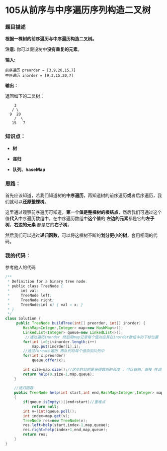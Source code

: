 # 105从前序与中序遍历序列构造二叉树

### 题目描述

**根据一棵树的前序遍历与中序遍历构造二叉树。**

**注意:**
 你可以假设树中**没有重复的元素**。 

**输入:**  

```
前序遍历 preorder = [3,9,20,15,7]
中序遍历 inorder = [9,3,15,20,7]

```

**输出：**

 返回如下的二叉树： 

```
    3
   / \
  9  20
    /  \
   15   7
```



### 知识点：

- **树**

- **递归**

- **队列、haseMap**

  

### 思路：

​	首先应该知道，若我们知道树的**中序遍历**，再知道树的前序遍历**或**者后序遍历，我们就可以**还原整棵树**。

​	这里通过观察前序遍历可知道，**第一个值是整棵树的根结点**，然后我们可通过这个值**代入**中序遍历数组中，在中序遍历数组中**这个值**的 **左边的元素**都是它的**左子树**，**右边的元素** 都是它的**右子树**。

​	然后我们可以通过**递归函数**，可以将这棵树不断的**划分更小的树**，套用相同的代码。

### 我的代码：

参考他人的代码

```java
/**
 * Definition for a binary tree node.
 * public class TreeNode {
 *     int val;
 *     TreeNode left;
 *     TreeNode right;
 *     TreeNode(int x) { val = x; }
 * }
 */
class Solution {
     public TreeNode buildTree(int[] preorder, int[] inorder) {
        HashMap<Integer,Integer> map=new HashMap<>();
        LinkedList<Integer> queue=new LinkedList<>();
         //通过遍历inorder 然后用map记录每个值对应其在inorder数组中的下标位置
        for(int i=0;i<inorder.length;i++)
            map.put(inorder[i],i);
        //通过foreach遍历 用队列将每个值添加队列中
        for(int x:preorder)
            queue.offer(x);
        
        int size=map.size();//这步的目的是获得数组的长度 ，可以省略，直接 在调用help函数时直接填入数组长度-1即可
        return help(0,size-1,map,queue);
    }
    
    //递归函数
    public TreeNode help(int start,int end,HashMap<Integer,Integer> map,LinkedList queue)
    {
        if(queue.isEmpty()||end<start)//重难点
            return null;
        int v=(int)queue.poll();
        int index=map.get(v);
        TreeNode res=new TreeNode(v);
        res.left=help(start,index-1,map,queue);
        res.right=help(index+1,end,map,queue);
        return res;
    }
}
```

